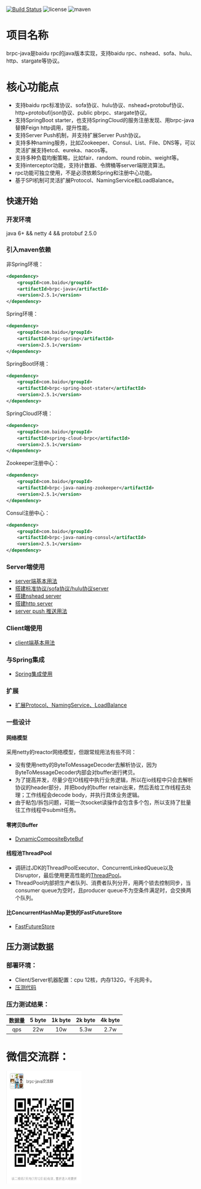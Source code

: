 [![Build Status](https://travis-ci.org/baidu/brpc-java.svg?branch=master)](https://travis-ci.org/baidu/brpc-java) 
![license](https://img.shields.io/github/license/baidu/brpc-java.svg)
![maven](https://img.shields.io/maven-central/v/com.baidu/brpc-java.svg)

# 项目名称
brpc-java是baidu rpc的java版本实现，支持baidu rpc、nshead、sofa、hulu、http、stargate等协议。

# 核心功能点
* 支持baidu rpc标准协议、sofa协议、hulu协议、nshead+protobuf协议、http+protobuf/json协议、public pbrpc、stargate协议。
* 支持SpringBoot starter，也支持SpringCloud的服务注册发现、用brpc-java替换Feign http调用，提升性能。
* 支持Server Push机制，并支持扩展Server Push协议。
* 支持多种naming服务，比如Zookeeper、Consul、List、File、DNS等，可以灵活扩展支持etcd、eureka、nacos等。
* 支持多种负载均衡策略，比如fair、random、round robin、weight等。
* 支持interceptor功能，支持计数器、令牌桶等server端限流算法。
* rpc功能可独立使用，不是必须依赖Spring和注册中心功能。
* 基于SPI机制可灵活扩展Protocol、NamingService和LoadBalance。

## 快速开始
### 开发环境
java 6+ && netty 4 && protobuf 2.5.0

### 引入maven依赖
非Spring环境：
```xml
<dependency>
    <groupId>com.baidu</groupId>
    <artifactId>brpc-java</artifactId>
    <version>2.5.1</version>
</dependency>
```
Spring环境：
```xml
<dependency>
    <groupId>com.baidu</groupId>
    <artifactId>brpc-spring</artifactId>
    <version>2.5.1</version>
</dependency>
```
SpringBoot环境：
```xml
<dependency>
    <groupId>com.baidu</groupId>
    <artifactId>brpc-spring-boot-stater</artifactId>
    <version>2.5.1</version>
</dependency>
```
SpringCloud环境：
```xml
<dependency>
    <groupId>com.baidu</groupId>
    <artifactId>spring-cloud-brpc</artifactId>
    <version>2.5.1</version>
</dependency>
```
Zookeeper注册中心：
```xml
<dependency>
    <groupId>com.baidu</groupId>
    <artifactId>brpc-java-naming-zookeeper</artifactId>
    <version>2.5.1</version>
</dependency>
```
Consul注册中心：
```xml
<dependency>
    <groupId>com.baidu</groupId>
    <artifactId>brpc-java-naming-consul</artifactId>
    <version>2.5.1</version>
</dependency>
```
### Server端使用
* [server端基本用法](https://github.com/baidu/brpc-java/blob/master/docs/cn/server.md)
* [搭建标准协议/sofa协议/hulu协议server](https://github.com/baidu/brpc-java/blob/master/docs/cn/brpc_server.md)
* [搭建nshead server](https://github.com/baidu/brpc-java/blob/master/docs/cn/nshead_server.md)
* [搭建http server](https://github.com/baidu/brpc-java/blob/master/docs/cn/http_server.md)
* [server push 推送用法](https://github.com/baidu/brpc-java/blob/master/docs/cn/server_push.md)

### Client端使用
* [client端基本用法](https://github.com/baidu/brpc-java/blob/master/docs/cn/client.md)

### 与Spring集成
* [Spring集成使用](https://github.com/baidu/brpc-java/blob/master/docs/cn/spring.md)

### 扩展
* [扩展Protocol、NamingService、LoadBalance](https://github.com/baidu/brpc-java/blob/master/docs/cn/extension.md)

### 一些设计
#### 网络模型
采用netty的reactor网络模型，但跟常规用法有些不同：
* 没有使用netty的ByteToMessageDecoder去解析协议，因为ByteToMessageDecoder内部会对buffer进行拷贝。
* 为了提高并发，尽量少在IO线程中执行业务逻辑，所以在io线程中只会去解析协议的header部分，并把body的buffer retain出来，然后丢给工作线程去处理；工作线程会decode body，并执行具体业务逻辑。
* 由于粘包/拆包问题，可能一次socket读操作会包含多个包，所以支持了批量往工作线程中submit任务。

#### 零拷贝Buffer
* [DynamicCompositeByteBuf](https://github.com/baidu/brpc-java/blob/master/docs/cn/composite_buffer.md)

#### 线程池ThreadPool
* 调研过JDK的ThreadPoolExecutor、ConcurrentLinkedQueue以及Disruptor，最后使用更高性能的[ThreadPool](
https://github.com/baidu/brpc-java/blob/master/brpc-java-core/src/main/java/com/baidu/brpc/utils/ThreadPool.java)。
* ThreadPool内部把生产者队列、消费者队列分开，用两个锁去控制同步，当consumer queue为空时，且producer queue不为空条件满足时，会交换两个队列。

#### 比ConcurrentHashMap更快的FastFutureStore
* [FastFutureStore](https://github.com/baidu/brpc-java/blob/master/docs/cn/fastfuturestore.md)

## 压力测试数据
### 部署环境：
* Client/Server机器配置：cpu 12核，内存132G，千兆网卡。
* [压测代码](https://github.com/baidu/brpc-java/blob/master/brpc-java-examples/src/main/java/com/baidu/brpc/example/standard/BenchmarkTest.java)
### 压力测试结果：
| 数据量 | 5 byte | 1k byte | 2k byte | 4k byte |
|:-----:| :-----: | :-------: | :-------: | :-------: |
|qps    | 22w   |    10w  |  5.3w   |   2.7w  |

# 微信交流群：
<img src="https://github.com/baidu/brpc-java/blob/master/weixin_qrcode.png" width=200 height=300 />



